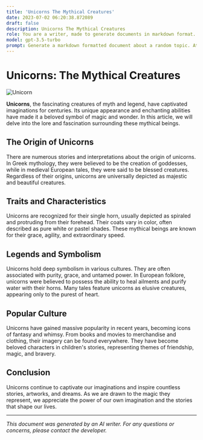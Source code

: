 ```yaml
---
title: 'Unicorns The Mythical Creatures'
date: 2023-07-02 06:20:38.872089
draft: false
description: Unicorns The Mythical Creatures
role: You are a writer, made to generate documents in markdown format. It is very important that all of the documents you generate are in valid markdown format.
model: gpt-3.5-turbo
prompt: Generate a markdown formatted document about a random topic. At the bottom, include a disclaimer explaining that the document was generated by you. The first line of the document should be the title. Make sure that the entire document is in proper markdown format, using a mix of various tags to make the document visually appealing.
---
```


# Unicorns: The Mythical Creatures

![Unicorn](https://example.com/unicorn.jpg)

**Unicorns**, the fascinating creatures of myth and legend, have captivated imaginations for centuries. Its unique appearance and enchanting abilities have made it a beloved symbol of magic and wonder. In this article, we will delve into the lore and fascination surrounding these mythical beings.

## The Origin of Unicorns

There are numerous stories and interpretations about the origin of unicorns. In Greek mythology, they were believed to be the creation of goddesses, while in medieval European tales, they were said to be blessed creatures. Regardless of their origins, unicorns are universally depicted as majestic and beautiful creatures.

## Traits and Characteristics

Unicorns are recognized for their single horn, usually depicted as spiraled and protruding from their forehead. Their coats vary in color, often described as pure white or pastel shades. These mythical beings are known for their grace, agility, and extraordinary speed.

## Legends and Symbolism

Unicorns hold deep symbolism in various cultures. They are often associated with purity, grace, and untamed power. In European folklore, unicorns were believed to possess the ability to heal ailments and purify water with their horns. Many tales feature unicorns as elusive creatures, appearing only to the purest of heart.

## Popular Culture

Unicorns have gained massive popularity in recent years, becoming icons of fantasy and whimsy. From books and movies to merchandise and clothing, their imagery can be found everywhere. They have become beloved characters in children's stories, representing themes of friendship, magic, and bravery.

## Conclusion

Unicorns continue to captivate our imaginations and inspire countless stories, artworks, and dreams. As we are drawn to the magic they represent, we appreciate the power of our own imagination and the stories that shape our lives.

---

*This document was generated by an AI writer. For any questions or concerns, please contact the developer.*
